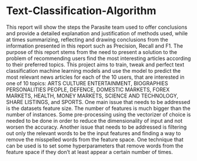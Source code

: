# Text-Classification-Algorithm
This report will show the steps the Parasite team used to offer conclusions and provide a detailed explanation and justification of methods used, while at times summarizing, reflecting and drawing conclusions from the information presented in this report such as Precision, Recall and F1. The purpose of this report stems from the need to present a solution to the problem of recommending users find the most interesting articles according to their preferred topics. This project aims to train, tweak and perfect text classification machine learning models and use the model to predict the most relevant news articles for each of the 10 users, that are interested in one of 10 topics: ARTS CULTURE ENTERTAINMENT, BIOGRAPHIES PERSONALITIES PEOPLE, DEFENCE, DOMESTIC MARKETS, FOREX MARKETS, HEALTH, MONEY MARKETS, SCIENCE AND TECHNOLOGY, SHARE LISTINGS, and SPORTS. One main issue that needs to be addressed is the datasets feature size. The number of features is much bigger than the number of instances. Some pre-processing using the vectorizer of choice is needed to be done in order to reduce the dimensionality of input and not worsen the accuracy. Another issue that needs to be addressed is filtering out only the relevant words to be the input features and finding a way to remove the misspelled words from the feature space. One technique that can be used is to set some hyperparameters that remove words from the feature space if they don’t at least appear a certain number of times.
